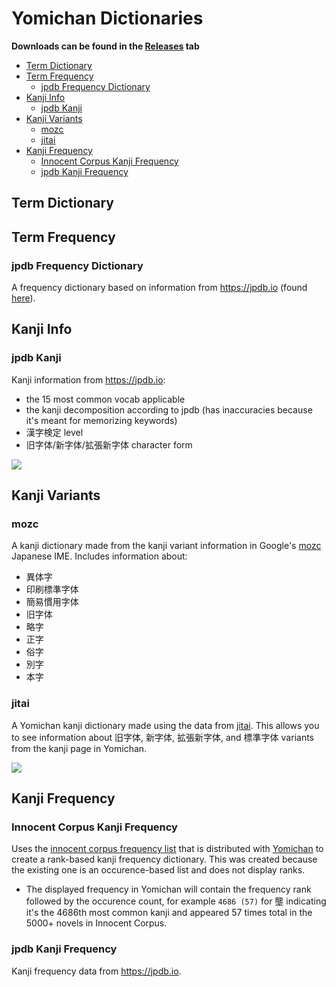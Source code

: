 # Yomichan Dictionaries <!-- omit in toc -->

**Downloads can be found in the [Releases](https://github.com/MarvNC/yomichan-dictionaries/releases) tab**

- [Term Dictionary](#term-dictionary)
- [Term Frequency](#term-frequency)
  - [jpdb Frequency Dictionary](#jpdb-frequency-dictionary)
- [Kanji Info](#kanji-info)
  - [jpdb Kanji](#jpdb-kanji)
- [Kanji Variants](#kanji-variants)
  - [mozc](#mozc)
  - [jitai](#jitai)
- [Kanji Frequency](#kanji-frequency)
  - [Innocent Corpus Kanji Frequency](#innocent-corpus-kanji-frequency)
  - [jpdb Kanji Frequency](#jpdb-kanji-frequency)

## Term Dictionary

<!-- ### niconico-pixiv slang
Using the information gathered by ncaq, this is a dictionary that can https://github.com/ncaq/dic-nico-intersection-pixiv
-->

<!-- ### 複合語起源

Compound kunyomi word origins, for example 陥る -> 落ち入る（おち|いる）. Information comes from anonymous forum posts, so it may not be 100% accurate.

- [Wanikani](https://community.wanikani.com/t/special-kanji-words-derived-from-other-words/35655)
- [shitaraba](https://jbbs.shitaraba.net/bbs/read.cgi/study/10958/1299762655/)
- [5ch](https://academy6.5ch.net/test/read.cgi/gengo/1228873581/) -->

## Term Frequency

<!--
aozora bunko kanji/jukugo
 -->

### jpdb Frequency Dictionary

A frequency dictionary based on information from https://jpdb.io (found [here](https://github.com/MarvNC/jpdb-freq-list)).

## Kanji Info

### jpdb Kanji

Kanji information from https://jpdb.io:

- the 15 most common vocab applicable
- the kanji decomposition according to jpdb (has inaccuracies because it's meant for memorizing keywords)
- 漢字検定 level
- 旧字体/新字体/拡張新字体 character form

![](!images/chrome_%E4%B9%B1_-_Yomichan_Search_-_Google_Chrome_2022-08-10_19-29-01.png)

<!-- ### The Kanji Map

A Yomichan kanji dictionary created using the data from [The Kanji Map](https://github.com/gabor-kovacs/the-kanji-map) providing radical information and kanji decompositions. -->

## Kanji Variants

### mozc

A kanji dictionary made from the kanji variant information in Google's [mozc](https://github.com/google/mozc) Japanese IME. Includes information about:

- 異体字
- 印刷標準字体
- 簡易慣用字体
- 旧字体
- 略字
- 正字
- 俗字
- 別字
- 本字

### jitai

A Yomichan kanji dictionary made using the data from [jitai](https://github.com/epistularum/jitai). This allows you to see information about 旧字体, 新字体, 拡張新字体, and 標準字体 variants from the kanji page in Yomichan.

![](!images/chrome_%E4%B9%B1_-_Yomichan_Search_-_Google_Chrome_2022-08-10_19-28-54.png)

## Kanji Frequency

### Innocent Corpus Kanji Frequency

Uses the [innocent corpus frequency list](https://web.archive.org/web/20190309073023/https://forum.koohii.com/thread-9459.html#pid168613) that is distributed with [Yomichan](https://github.com/FooSoft/yomichan#dictionaries) to create a rank-based kanji frequency dictionary. This was created because the existing one is an occurence-based list and does not display ranks.

- The displayed frequency in Yomichan will contain the frequency rank followed by the occurence count, for example `4686 (57)` for 壟 indicating it's the 4686th most common kanji and appeared 57 times total in the 5000+ novels in Innocent Corpus.

### jpdb Kanji Frequency

Kanji frequency data from https://jpdb.io.
